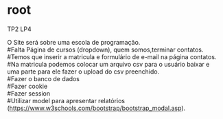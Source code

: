 # root
TP2 LP4

O Site será sobre uma escola de programação.<br/>
#Falta Página de cursos (dropdown), quem somos,terminar contatos.<br/>
#Temos que inserir a matricula e formulário de e-mail na página contatos.<br/>
#Na matricula podemos colocar um arquivo csv para o usuário baixar e uma parte para ele fazer o upload do csv preenchido.<br/>
#Fazer o banco de dados<br/>
#Fazer cookie<br/>
#Fazer session<br/>
#Utilizar model para apresentar relatórios (https://www.w3schools.com/bootstrap/bootstrap_modal.asp).<br/>
